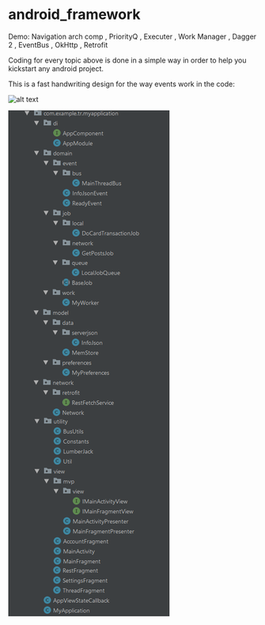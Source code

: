 # android_framework
Demo: Navigation arch comp , PriorityQ , Executer , Work Manager , Dagger 2 , EventBus , OkHttp , Retrofit

Coding for every topic above is done in a simple way in order to help you kickstart any android project.

This is a fast handwriting design for the way events work in the code:

![alt text](https://github.com/rai2270/android_framework/blob/master/Flow.png)

![alt text](https://github.com/rai2270/android_framework/blob/master/Structure.png)


